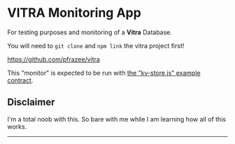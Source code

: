 # VITRA Monitoring App

For testing purposes and monitoring of a **Vitra** Database.

You will need to `git clone` and `npm link` the vitra project first!

<https://github.com/pfrazee/vitra>

This "monitor" is expected to be run with [the "kv-store.js" example contract](https://github.com/pfrazee/vitra/blob/master/examples/kv-store.js).

## Disclaimer

I'm a total noob with this. So bare with me while I am learning how all of this works.

---
